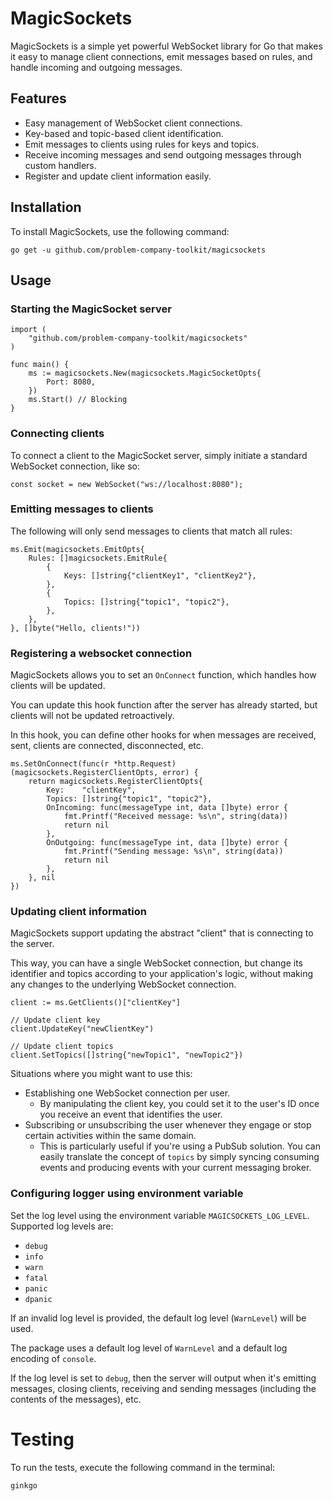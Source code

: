 # MagicSockets

MagicSockets is a simple yet powerful WebSocket library for Go that makes it easy to manage client connections, emit messages based on rules, and handle incoming and outgoing messages.

## Features

- Easy management of WebSocket client connections.
- Key-based and topic-based client identification.
- Emit messages to clients using rules for keys and topics.
- Receive incoming messages and send outgoing messages through custom handlers.
- Register and update client information easily.

## Installation

To install MagicSockets, use the following command:

```
go get -u github.com/problem-company-toolkit/magicsockets
```

## Usage

### Starting the MagicSocket server

```
import (
	"github.com/problem-company-toolkit/magicsockets"
)

func main() {
	ms := magicsockets.New(magicsockets.MagicSocketOpts{
		Port: 8080,
	})
	ms.Start() // Blocking
}
```

### Connecting clients

To connect a client to the MagicSocket server, simply initiate a standard WebSocket connection, like so:

```
const socket = new WebSocket("ws://localhost:8080");
```

### Emitting messages to clients

The following will only send messages to clients that match all rules:

```
ms.Emit(magicsockets.EmitOpts{
	Rules: []magicsockets.EmitRule{
		{
			Keys: []string{"clientKey1", "clientKey2"},
		},
		{
			Topics: []string{"topic1", "topic2"},
		},
	},
}, []byte("Hello, clients!"))
```

### Registering a websocket connection

MagicSockets allows you to set an `OnConnect` function, which handles how clients will be updated.

You can update this hook function after the server has already started, but clients will not be updated retroactively.

In this hook, you can define other hooks for when messages are received, sent, clients are connected, disconnected, etc.

```
ms.SetOnConnect(func(r *http.Request) (magicsockets.RegisterClientOpts, error) {
	return magicsockets.RegisterClientOpts{
		Key:    "clientKey",
		Topics: []string{"topic1", "topic2"},
		OnIncoming: func(messageType int, data []byte) error {
			fmt.Printf("Received message: %s\n", string(data))
			return nil
		},
		OnOutgoing: func(messageType int, data []byte) error {
			fmt.Printf("Sending message: %s\n", string(data))
			return nil
		},
	}, nil
})
```

### Updating client information

MagicSockets support updating the abstract "client" that is connecting to the server.

This way, you can have a single WebSocket connection, but change its identifier and topics according to your application's logic, without making any changes to the underlying WebSocket connection.

```
client := ms.GetClients()["clientKey"]

// Update client key
client.UpdateKey("newClientKey")

// Update client topics
client.SetTopics([]string{"newTopic1", "newTopic2"})
```

Situations where you might want to use this:

- Establishing one WebSocket connection per user.
    - By manipulating the client key, you could set it to the user's ID once you receive an event that identifies the user.
- Subscribing or unsubscribing the user whenever they engage or stop certain activities within the same domain.
    - This is particularly useful if you're using a PubSub solution. You can easily translate the concept of `topics` by simply syncing consuming events and producing events with your current messaging broker.

### Configuring logger using environment variable

Set the log level using the environment variable `MAGICSOCKETS_LOG_LEVEL`. Supported log levels are:

- `debug`
- `info`
- `warn`
- `fatal`
- `panic`
- `dpanic`

If an invalid log level is provided, the default log level (`WarnLevel`) will be used.

The package uses a default log level of `WarnLevel` and a default log encoding of `console`.

If the log level is set to `debug`, then the server will output when it's emitting messages, closing clients, receiving and sending messages (including the contents of the messages), etc.

# Testing

To run the tests, execute the following command in the terminal:

```
ginkgo
```